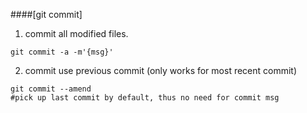 ####[git commit]

1. commit all modified files.
```
git commit -a -m'{msg}'
```
2. commit use previous commit (only works for most recent commit)
```
git commit --amend
#pick up last commit by default, thus no need for commit msg
```
